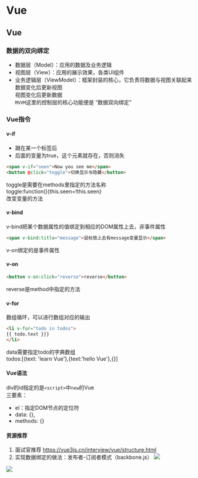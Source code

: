 # Vue

## Vue
### 数据的双向绑定
- 数据层（Model）：应用的数据及业务逻辑      
- 视图层（View）：应用的展示效果，各类UI组件     
- 业务逻辑层（ViewModel）：框架封装的核心，它负责将数据与视图关联起来  
        数据变化后更新视图    
        视图变化后更新数据    
`MVVM`这里的控制层的核心功能便是 “数据双向绑定”  

### Vue指令
#### v-if
- 跟在某一个标签后
- 后面的变量为true，这个元素就存在，否则消失
```html
<span v-if="seen">Now you see me</span>
<button @click="toggle">切换显示与隐藏</button>
```
toggle是需要在methods里指定的方法名称   
toggle:function(){this.seen=!this.seen}   
改变变量的方法

#### v-bind
v-bind把某个数据属性的值绑定到相应的DOM属性上去，非事件属性   
```html
<span v-bind:title="message">鼠标放上去有message变量显示</span>
```
v-on绑定的是事件属性

#### v-on
```html
<button v-on:click="reverse">reverse</button>
```
reverse是method中指定的方法

#### v-for
数组循环，可以进行数组对应的输出
```html
<li v-for="todo in todos">
{{ todo.text }}}
</li>
```
data需要指定todo的字典数组      
todos:[{text: 'learn Vue'},{text:'hello Vue'},{}]    

#### Vue语法
div的id指定的是`<script>`中`new`的Vue      
三要素：
- el：指定DOM节点的定位符 
- data: {},
- methods: {}


#### 资源推荐
1. 面试官推荐 https://vue3js.cn/interview/vue/structure.html
2. 实现数据绑定的做法：发布者-订阅者模式（backbone.js）
![](Vue/1.jpg)

![](https://ask.qcloudimg.com/http-save/yehe-3850389/a26a1dfe24db3cdb31eec527cfa1d358.png)

   

